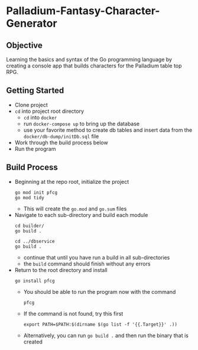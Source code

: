 # Palladium-Fantasy-Character-Generator
## Objective
Learning the basics and syntax of the Go programming language by creating a console app that builds characters for the Palladium table top RPG. 

## Getting Started
* Clone project
* `cd` into project root directory
  * `cd` into `docker`
  * run `docker-compose up` to bring up the database
  * use your favorite method to create db tables and insert data from the `docker/db-dump/initDb.sql` file
* Work through the build process below
* Run the program

## Build Process
* Beginning at the repo root, initialize the project
  ```
  go mod init pfcg
  go mod tidy
  ```
  * This will create the `go.mod` and `go.sum` files
* Navigate to each sub-directory and build each module
  ```
  cd builder/
  go build .

  cd ../dbservice
  go build .
  ```
  * continue that until you have run a build in all sub-directories
  * the `build` command should finish without any errors
* Return to the root directory and install
  ```
  go install pfcg
  ```
  * You should be able to run the program now with the command
    ```
    pfcg
    ```
  * If the command is not found, try this first
    ```
    export PATH=$PATH:$(dirname $(go list -f '{{.Target}}' .))
    ```
  * Alternatively, you can run `go build .` and then run the binary that is created
